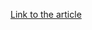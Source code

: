 [Link to the article](https://blog.minerva-labs.com/redline-stealer-masquerades-as-telegram-installer)
